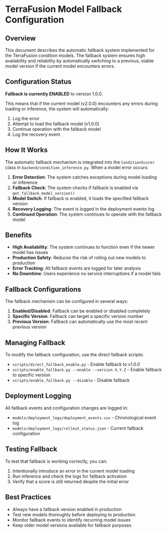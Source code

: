 # TerraFusion Model Fallback Configuration

## Overview

This document describes the automatic fallback system implemented for the TerraFusion condition models. The fallback system ensures high availability and reliability by automatically switching to a previous, stable model version if the current model encounters errors.

## Configuration Status

**Fallback is currently ENABLED** to version 1.0.0.

This means that if the current model (v2.0.0) encounters any errors during loading or inference, the system will automatically:

1. Log the error
2. Attempt to load the fallback model (v1.0.0)
3. Continue operation with the fallback model
4. Log the recovery event

## How It Works

The automatic fallback mechanism is integrated into the `ConditionScorer` class in `backend/condition_inference.py`. When a model error occurs:

1. **Error Detection**: The system catches exceptions during model loading or inference
2. **Fallback Check**: The system checks if fallback is enabled via `get_fallback_model_version()`
3. **Model Switch**: If fallback is enabled, it loads the specified fallback version
4. **Recovery Logging**: The event is logged in the deployment events log
5. **Continued Operation**: The system continues to operate with the fallback model

## Benefits

- **High Availability**: The system continues to function even if the newer model has issues
- **Production Safety**: Reduces the risk of rolling out new models to production
- **Error Tracking**: All fallback events are logged for later analysis
- **No Downtime**: Users experience no service interruptions if a model fails

## Fallback Configurations

The fallback mechanism can be configured in several ways:

1. **Enabled/Disabled**: Fallback can be enabled or disabled completely
2. **Specific Version**: Fallback can target a specific version number
3. **Previous Version**: Fallback can automatically use the most recent previous version

## Managing Fallback

To modify the fallback configuration, use the direct fallback scripts:

- `scripts/direct_fallback_enable.py` - Enable fallback to v1.0.0
- `scripts/enable_fallback.py --enable --version X.Y.Z` - Enable fallback to specific version
- `scripts/enable_fallback.py --disable` - Disable fallback

## Deployment Logging

All fallback events and configuration changes are logged in:

- `models/deployment_logs/deployment_events.csv` - Chronological event log
- `models/deployment_logs/rollout_status.json` - Current fallback configuration

## Testing Fallback

To test that fallback is working correctly, you can:

1. Intentionally introduce an error in the current model loading
2. Run inference and check the logs for fallback activation
3. Verify that a score is still returned despite the initial error

## Best Practices

- Always have a fallback version enabled in production
- Test new models thoroughly before deploying to production
- Monitor fallback events to identify recurring model issues
- Keep older model versions available for fallback purposes